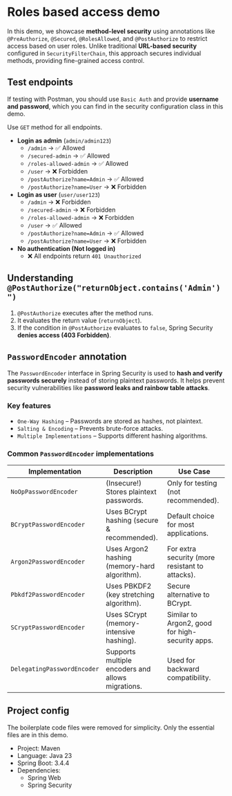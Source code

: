 # Roles based access demo

In this demo, we showcase **method-level security** using annotations like `@PreAuthorize`, `@Secured`, `@RolesAllowed`, and `@PostAuthorize` to restrict access based on user roles. Unlike traditional **URL-based security** configured in `SecurityFilterChain`, this approach secures individual methods, providing fine-grained access control.

## Test endpoints

If testing with Postman, you should use `Basic Auth` and provide **username and password**, which you can find in the security configuration class in this demo.

Use `GET` method for all endpoints.

- **Login as admin** (`admin/admin123`)
  - `/admin` → ✅ Allowed
  - `/secured-admin` → ✅ Allowed
  - `/roles-allowed-admin` → ✅ Allowed
  - `/user` → ❌ Forbidden
  - `/postAuthorize?name=Admin` → ✅ Allowed
  - `/postAuthorize?name=User` → ❌ Forbidden
- **Login as user** (`user/user123`)
  - `/admin` → ❌ Forbidden
  - `/secured-admin` → ❌ Forbidden
  - `/roles-allowed-admin` → ❌ Forbidden
  - `/user` → ✅ Allowed
  - `/postAuthorize?name=Admin` → ✅ Allowed
  - `/postAuthorize?name=User` → ❌ Forbidden
- **No authentication (Not logged in)**
  - ❌ All endpoints return `401 Unauthorized`

## Understanding `@PostAuthorize("returnObject.contains('Admin')")`

1. `@PostAuthorize` executes after the method runs.
2. It evaluates the return value (`returnObject`).
3. If the condition in `@PostAuthorize` evaluates to `false`, Spring Security **denies access (403 Forbidden)**.

## `PasswordEncoder` annotation

The `PasswordEncoder` interface in Spring Security is used to **hash and verify passwords securely** instead of storing plaintext passwords. It helps prevent security vulnerabilities like **password leaks and rainbow table attacks**.

### Key features

- `One-Way Hashing` – Passwords are stored as hashes, not plaintext.
- `Salting & Encoding` – Prevents brute-force attacks.
- `Multiple Implementations` – Supports different hashing algorithms.

### Common `PasswordEncoder` implementations

| **Implementation**          | **Description**                                   | **Use Case**                                    |
| --------------------------- | ------------------------------------------------- | ----------------------------------------------- |
| `NoOpPasswordEncoder`       | (Insecure!) Stores plaintext passwords.           | Only for testing (not recommended).             |
| `BCryptPasswordEncoder`     | Uses BCrypt hashing (secure & recommended).       | Default choice for most applications.           |
| `Argon2PasswordEncoder`     | Uses Argon2 hashing (memory-hard algorithm).      | For extra security (more resistant to attacks). |
| `Pbkdf2PasswordEncoder`     | Uses PBKDF2 (key stretching algorithm).           | Secure alternative to BCrypt.                   |
| `SCryptPasswordEncoder`     | Uses SCrypt (memory-intensive hashing).           | Similar to Argon2, good for high-security apps. |
| `DelegatingPasswordEncoder` | Supports multiple encoders and allows migrations. | Used for backward compatibility.                |

## Project config

The boilerplate code files were removed for simplicity. Only the essential files are in this demo.

- Project: Maven
- Language: Java 23
- Spring Boot: 3.4.4
- Dependencies:
  - Spring Web
  - Spring Security
